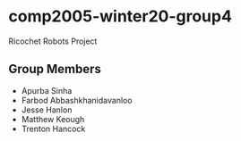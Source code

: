 
# comp2005-winter20-group4
Ricochet Robots Project

## Group Members

* Apurba Sinha
* Farbod Abbashkhanidavanloo
* Jesse Hanlon
* Matthew Keough
* Trenton Hancock
